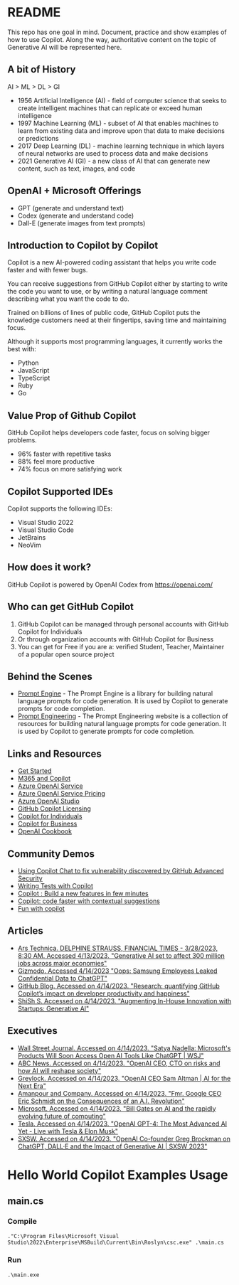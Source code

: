 <!-- write Hello World in bolded text -->
# README
This repo has one goal in mind. Document, practice and show examples of how to use Copilot. Along the way, authoritative content on the topic of Generative AI will be represented here. 

## A bit of History
AI > ML > DL > GI

* 1956 Artificial Intelligence (AI) - field of computer science that seeks to create intelligent machines that can replicate or exceed human intelligence
* 1997 Machine Learning (ML) - subset of AI that enables machines to learn from existing data and improve upon that data to make decisions or predictions
* 2017 Deep Learning (DL) - machine learning technique in which layers of neural networks are used to process data and make decisions
* 2021 Generative AI (GI) - a new class of AI that can generate new content, such as text, images, and code

## OpenAI + Microsoft Offerings
* GPT (generate and understand text)
* Codex (generate and understand code)
* Dall-E (generate images from text prompts)

## Introduction to Copilot by Copilot
Copilot is a new AI-powered coding assistant that helps you write code faster and with fewer bugs. 

You can receive suggestions from GitHub Copilot either by starting to write the code you want to use, or by writing a natural language comment describing what you want the code to do.

Trained on billions of lines of public code, GitHub Copilot puts the knowledge customers need at their fingertips, saving time and maintaining focus.

Although it supports most programming languages, it currently works the best with:
* Python
* JavaScript
* TypeScript
* Ruby
* Go

## Value Prop of Github Copilot
GitHub Copilot helps developers code faster, focus on solving bigger problems. 

- 96% faster with repetitive tasks
- 88% feel more productive
- 74% focus on more satisfying work

## Copilot Supported IDEs
Copilot supports the following IDEs:

* Visual Studio 2022
* Visual Studio Code
* JetBrains
* NeoVim

## How does it work?
GitHub Copilot is powered by OpenAI Codex from https://openai.com/

## Who can get GitHub Copilot
1. GitHub Copilot can be managed through personal accounts with GitHub Copilot for Individuals
2. Or through organization accounts with GitHub Copilot for Business
3. You can get for Free if you are a: verified Student, Teacher, Maintainer of a popular open source project

## Behind the Scenes
- [Prompt Engine](https://github.com/microsoft/prompt-engine) - The Prompt Engine is a library for building natural language prompts for code generation. It is used by Copilot to generate prompts for code completion.
- [Prompt Engineering](https://microsoft.github.io/prompt-engineering/) - The Prompt Engineering website is a collection of resources for building natural language prompts for code generation. It is used by Copilot to generate prompts for code completion.

## Links and Resources
* [Get Started](https://docs.github.com/en/copilot/getting-started-with-github-copilot)
* [M365 and Copilot](https://blogs.microsoft.com/blog/2023/03/16/introducing-microsoft-365-copilot-your-copilot-for-work/)
* [Azure OpenAI Service](https://learn.microsoft.com/en-us/azure/cognitive-services/openai/overview)
* [Azure OpenAI Service Pricing](https://azure.microsoft.com/en-us/pricing/details/cognitive-services/openai-service/)
* [Azure OpenAI Studio](https://oai.azure.com/)
* [GitHub Copilot Licensing](https://docs.github.com/en/billing/managing-billing-for-github-copilot/about-billing-for-github-copilot)
* [Copilot for Individuals](https://docs.github.com/en/copilot/overview-of-github-copilot/about-github-copilot-for-individuals)
* [Copilot for Business](https://docs.github.com/en/copilot/overview-of-github-copilot/about-github-copilot-for-business)
* [OpenAI Cookbook](https://github.com/openai/openai-cookbook)

## Community Demos
* [Using Copilot Chat to fix vulnerability discovered by GitHub Advanced Security](https://www.youtube.com/watch?v=ljVTvV9MqFE)
* [Writing Tests with Copilot](https://youtu.be/IRLMLEfcXEI)
* [Copilot : Build a new features in few minutes](https://youtu.be/-JBHy5w94Us)
* [Copilot: code faster with contextual suggestions](https://youtu.be/k0uVz3OmJGw)
* [Fun with copilot](https://www.youtube.com/playlist?list=PL2AONzGTULQJ_GaR8nwLil6pAoOfTzd1J)

## Articles
* [Ars Technica. DELPHINE STRAUSS, FINANCIAL TIMES - 3/28/2023, 8:30 AM. Accessed 4/13/2023. "Generative AI set to affect 300 million jobs across major economies"](members-5342839@toastmastersclubs.org)
* [Gizmodo. Accessed 4/14/2023 "Oops: Samsung Employees Leaked Confidential Data to ChatGPT"](https://gizmodo.com/chatgpt-ai-samsung-employees-leak-data-1850307376)
* [GitHub Blog. Accessed on 4/14/2023. "Research: quantifying GitHub Copilot’s impact on developer productivity and happiness"](https://github.blog/2022-09-07-research-quantifying-github-copilots-impact-on-developer-productivity-and-happiness/)
* [ShiSh S. Accessed on 4/14/2023. "Augmenting In-House Innovation with Startups: Generative AI"](https://www.linkedin.com/pulse/augmenting-in-house-innovation-startups-generative-ai-shish-shridhar/)

## Executives
* [Wall Street Journal. Accessed on 4/14/2023. "Satya Nadella: Microsoft's Products Will Soon Access Open AI Tools Like ChatGPT | WSJ"](https://youtu.be/UNbyT7wPwk4)
* [ABC News. Accessed on 4/14/2023. "OpenAI CEO, CTO on risks and how AI will reshape society"](https://youtu.be/540vzMlf-54)
* [Greylock. Accessed on 4/14/2023. "OpenAI CEO Sam Altman | AI for the Next Era"](https://youtu.be/WHoWGNQRXb0)
* [Amanpour and Company. Accessed on 4/14/2023. "Fmr. Google CEO Eric Schmidt on the Consequences of an A.I. Revolution"](https://youtu.be/Sg3EchbCcA0)
* [Microsoft. Accessed on 4/14/2023. "Bill Gates on AI and the rapidly evolving future of computing"](https://youtu.be/bHb_eG46v2c)
* [Tesla. Accessed on 4/14/2023. "OpenAI GPT-4: The Most Advanced AI Yet - Live with Tesla & Elon Musk"](https://youtu.be/al8Jc0hIAe4)
* [SXSW. Accessed on 4/14/2023. "OpenAI Co-founder Greg Brockman on ChatGPT, DALL·E and the Impact of Generative AI | SXSW 2023"](https://youtu.be/YtJEfTTD_Y4)

# Hello World Copilot Examples Usage
## main.cs

### Compile
```
."C:\Program Files\Microsoft Visual Studio\2022\Enterprise\MSBuild\Current\Bin\Roslyn\csc.exe" .\main.cs
```

### Run
```
.\main.exe  
 ```


